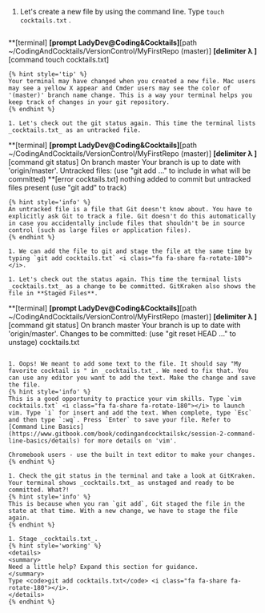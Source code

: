 1. Let's create a new file by using the command line. Type `touch cocktails.txt` <i class="fa fa-share fa-rotate-180"></i>. 
   ```
**[terminal]
**[prompt LadyDev@Coding&Cocktails]**[path  ~/CodingAndCocktails/VersionControl/MyFirstRepo (master)]
**[delimiter λ ]**[command touch cocktails.txt]
   ```
   {% hint style='tip' %}
Your terminal may have changed when you created a new file. Mac users may see a yellow X appear and Cmder users may see the color of '(master)' branch name change. This is a way your terminal helps you keep track of changes in your git repository.
   {% endhint %}

1. Let's check out the git status again. This time the terminal lists _cocktails.txt_ as an untracked file.
   ```
**[terminal]
**[prompt LadyDev@Coding&Cocktails]**[path  ~/CodingAndCocktails/VersionControl/MyFirstRepo (master)]
**[delimiter λ ]**[command git status]
On branch master
Your branch is up to date with 'origin/master'.
Untracked files:
(use "git add <file>..." to include in what will be committed)
**[error    cocktails.txt]
nothing added to commit but untracked files present (use "git add" to track)
   ```
   {% hint style='info' %}
An untracked file is a file that Git doesn't know about. You have to explicitly ask Git to track a file. Git doesn't do this automatically in case you accidentally include files that shouldn't be in source control (such as large files or application files).
   {% endhint %}

1. We can add the file to git and stage the file at the same time by typing `git add cocktails.txt` <i class="fa fa-share fa-rotate-180"></i>.

1. Let's check out the status again. This time the terminal lists _cocktails.txt_ as a change to be committed. GitKraken also shows the file in **Staged Files**.
   ```
**[terminal]
**[prompt LadyDev@Coding&Cocktails]**[path  ~/CodingAndCocktails/VersionControl/MyFirstRepo (master)]
**[delimiter λ ]**[command git status]
On branch master
Your branch is up to date with 'origin/master'.
Changes to be committed:
(use "git reset HEAD <file>..." to unstage)
cocktails.txt 
   ```

1. Oops! We meant to add some text to the file. It should say "My favorite cocktail is " in _cocktails.txt_. We need to fix that. You can use any editor you want to add the text. Make the change and save the file.
   {% hint style='info' %}
This is a good opportunity to practice your vim skills. Type `vim cocktails.txt` <i class="fa fa-share fa-rotate-180"></i> to launch vim. Type `i` for insert and add the text. When complete, type `Esc` and then type `:wq`. Press `Enter` to save your file. Refer to [Command Line Basics](https://www.gitbook.com/book/codingandcocktailskc/session-2-command-line-basics/details) for more details on 'vim'.

Chromebook users - use the built in text editor to make your changes.
   {% endhint %}

1. Check the git status in the terminal and take a look at GitKraken. Your terminal shows _cocktails.txt_ as unstaged and ready to be committed. What?! 
   {% hint style='info' %}
This is because when you ran `git add`, Git staged the file in the state at that time. With a new change, we have to stage the file again.  
   {% endhint %}

1. Stage _cocktails.txt_.
   {% hint style='working' %}
<details>
<summary>
Need a little help? Expand this section for guidance. 
</summary>
Type <code>git add cocktails.txt</code> <i class="fa fa-share fa-rotate-180"></i>.
</details>
   {% endhint %}

